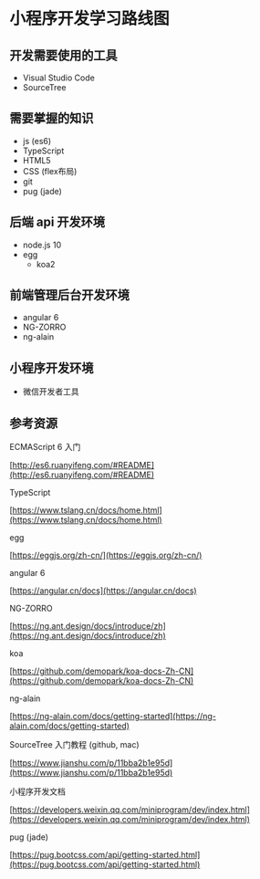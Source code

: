 # 小程序开发学习路线图

## 开发需要使用的工具

- Visual Studio Code 
- SourceTree

## 需要掌握的知识

- js (es6)
- TypeScript
- HTML5
- CSS (flex布局)
- git
- pug (jade)

## 后端 api 开发环境

- node.js 10
- egg
  + koa2

## 前端管理后台开发环境

- angular 6
- NG-ZORRO
- ng-alain

## 小程序开发环境

- 微信开发者工具 

## 参考资源

ECMAScript 6 入门

[http://es6.ruanyifeng.com/#README](http://es6.ruanyifeng.com/#README)

TypeScript

[https://www.tslang.cn/docs/home.html](https://www.tslang.cn/docs/home.html)

egg

[https://eggjs.org/zh-cn/](https://eggjs.org/zh-cn/)

angular 6

[https://angular.cn/docs](https://angular.cn/docs)


NG-ZORRO

[https://ng.ant.design/docs/introduce/zh](https://ng.ant.design/docs/introduce/zh)

koa

[https://github.com/demopark/koa-docs-Zh-CN](https://github.com/demopark/koa-docs-Zh-CN)

ng-alain

[https://ng-alain.com/docs/getting-started](https://ng-alain.com/docs/getting-started)


SourceTree 入门教程 (github, mac)

[https://www.jianshu.com/p/11bba2b1e95d](https://www.jianshu.com/p/11bba2b1e95d)


小程序开发文档

[https://developers.weixin.qq.com/miniprogram/dev/index.html](https://developers.weixin.qq.com/miniprogram/dev/index.html)

pug (jade)

[https://pug.bootcss.com/api/getting-started.html](https://pug.bootcss.com/api/getting-started.html)